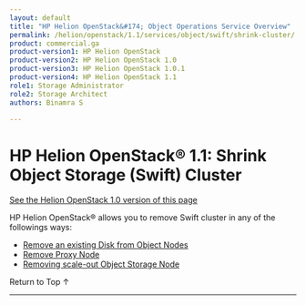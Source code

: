 ```yaml
---
layout: default
title: "HP Helion OpenStack&#174; Object Operations Service Overview"
permalink: /helion/openstack/1.1/services/object/swift/shrink-cluster/
product: commercial.ga
product-version1: HP Helion OpenStack
product-version2: HP Helion OpenStack 1.0
product-version3: HP Helion OpenStack 1.0.1
product-version4: HP Helion OpenStack 1.1
role1: Storage Administrator
role2: Storage Architect
authors: Binamra S

---
```

<!--PUBLISHED-->

<script>

function PageRefresh {
onLoad="window.refresh"
}

PageRefresh();

</script>

<!--
<p style="font-size: small;"> <a href="/helion/openstack/1.1/services/object/overview/">&#9664; PREV</a> | <a href="/helion/openstack/1.1/services/overview/">&#9650; UP</a> | <a href=" /helion/openstack/1.1/services/swift/deployment/"> NEXT &#9654</a> </p>-->

#  HP Helion OpenStack&#174; 1.1: Shrink Object Storage (Swift) Cluster
[See the Helion OpenStack 1.0 version of this page](/helion/openstack/services/object/swift/shrink-cluster/)

HP Helion OpenStack&reg; allows you to remove Swift cluster in any of the followings ways:

* [Remove an existing Disk from Object Nodes]( /helion/openstack/1.1/services/swift/deployment/remove-existing-disk/)
* [Remove Proxy Node]( /helion/openstack/1.1/services/swift/deployment/remove-proxy-node/ )
* [Removing scale-out Object Storage Node]( /helion/openstack/1.1/services/swift/deployment/remove-scale-out-object-node/ )

<a href="#top" style="padding:14px 0px 14px 0px; text-decoration: none;"> Return to Top &#8593; </a>

----
